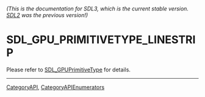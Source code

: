###### (This is the documentation for SDL3, which is the current stable version. [SDL2](https://wiki.libsdl.org/SDL2/) was the previous version!)
# SDL_GPU_PRIMITIVETYPE_LINESTRIP

Please refer to [SDL_GPUPrimitiveType](SDL_GPUPrimitiveType) for details.

----
[CategoryAPI](CategoryAPI), [CategoryAPIEnumerators](CategoryAPIEnumerators)

